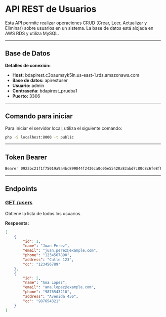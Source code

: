 # API REST de Usuarios

Esta API permite realizar operaciones CRUD (Crear, Leer, Actualizar y Eliminar) sobre usuarios en un sistema. La base de datos está alojada en AWS RDS y utiliza MySQL.

---

## Base de Datos

**Detalles de conexión:**

- **Host:** bdapirest.c3oaumayk5ln.us-east-1.rds.amazonaws.com
- **Base de datos:** apirestuser
- **Usuario:** admin
- **Contraseña:** bdapirest_prueba1
- **Puerto:** 3306

---

## Comando para iniciar

Para iniciar el servidor local, utiliza el siguiente comando:

```bash
php -S localhost:8000 -t public
```
---

## Token Bearer
```bash
Bearer 0922bc21f1f75019a9a4bc899844f2436ca0c05e55420a83abd7c80c8c6fe8f8
```
---

## Endpoints

### **[GET /users](http://localhost:8000/users)**

Obtiene la lista de todos los usuarios.

**Respuesta:**

```json
[
    {
        "id": 1,
        "name": "Juan Perez",
        "email": "juan.perez@example.com",
        "phone": "1234567890",
        "address": "Calle 123",
        "cc": "123456789"
    },
    {
        "id": 2,
        "name": "Ana Lopez",
        "email": "ana.lopez@example.com",
        "phone": "9876543210",
        "address": "Avenida 456",
        "cc": "987654321"
    }
]

